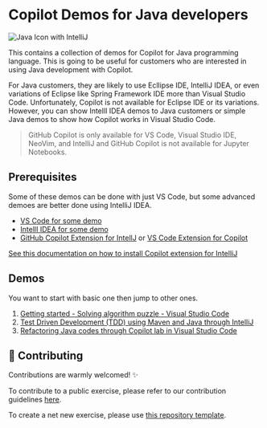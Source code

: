 # Copilot Demos for Java developers

![Java Icon with IntelliJ](./images/icon_java.jpg)

This contains a collection of demos for Copilot for Java programming language. This is going to be useful for customers who are interested in using Java development with Copilot.

For Java customers, they are likely to use Ecllipse IDE, IntelliJ IDEA, or even variations of Eclipse like Spring Framework IDE more than Visual Studio Code. Unfortunately, Copilot is not available for Eclipse IDE or its variations. However, you can show IntellI IDEA demos to Java customers or simple Java demos to show how Copilot works in Visual Studio Code.

> GitHub Copilot is only available for VS Code, Visual Studio IDE, NeoVim, and IntelliJ and GitHub Copilot is not available for Jupyter Notebooks.

## Prerequisites

Some of these demos can be done with just VS Code, but some advanced demoes are better done using IntelliJ IDEA. 

- [VS Code for some demo](https://code.visualstudio.com/download)
- [IntellI IDEA for some demo](https://www.jetbrains.com/idea/download/)
- [GitHub Copilot Extension for IntellJ](https://plugins.jetbrains.com/plugin/17718-github-copilot) or [VS Code Extension for Copilot](https://marketplace.visualstudio.com/items?itemName=GitHub.copilot)

[See this documentation on how to install Copilot extension for IntelliJ](/CopilotExtension4IntelliJ)

## Demos

You want to start with basic one then jump to other ones.

1. [Getting started - Solving algorithm puzzle - Visual Studio Code](Demos/GettingStarted/README.md)
2. [Test Driven Development (TDD) using Maven and Java through IntelliJ](Demos/TDD-IntelliJ/README.md)
3. [Refactoring Java codes through Copilot lab in Visual Studio Code](Demos/RefactoringCopilotLab-VSCode/README.md)


## 🤝 Contributing
Contributions are warmly welcomed! ✨

To contribute to a public exercise, please refer to our contribution guidelines [here](https://github.com/ps-copilot-sandbox/.github/blob/main/.github/CONTRIBUTING.md).

To create a net new exercise, please use [this repository template](https://github.com/ps-copilot-sandbox/copilot-exercise-template).